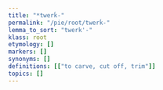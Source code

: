 ```yaml
---
title: "*twerḱ-"
permalink: "/pie/root/twerḱ-"
lemma_to_sort: "twerk'-"
klass: root
etymology: []
markers: []
synonyms: []
definitions: [["to carve, cut off, trim"]]
topics: []
---
```

